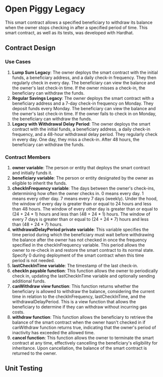 # Open Piggy Legacy

This smart contract allows a specified beneficiary to withdraw its balance when the owner stops checking in after a specified period of time. This smart contract, as well as its tests, was developed with Hardhat.

## Contract Design

### Use Cases

1. **Lump Sum Legacy**: The owner deploys the smart contract with the initial funds, a beneficiary address, and a daily check-in frequency. They then regularly check in every day. The beneficiary can view the balance and the owner's last check-in time. If the owner misses a check-in, the beneficiary can withdraw the funds.
2. **Regular Savings Legacy**: The owner deploys the smart contract with a beneficiary address and a 7-day check-in frequency on Monday. They deposit funds every Monday. The beneficiary can view the balance and the owner's last check-in time. If the owner fails to check in on Monday, the beneficiary can withdraw the funds.
3. **Legacy with Withdrawal Delay Period**: The owner deploys the smart contract with the initial funds, a beneficiary address, a daily check-in frequency, and a 48-hour withdrawal delay period. They regularly check in every day. One day, they miss a check-in. After 48 hours, the beneficiary can withdraw the funds.

### Contract Members

1. **owner variable**: The person or entity that deploys the smart contract and initially funds it.
2. **beneficiary variable**: The person or entity designated by the owner as eligible to inherit the funds.
3. **checkInFrequency variable**: The days between the owner's check-ins, determining how often the owner checks in. 0 means every day. 1 means every other day. 7 means every 7 days (weekly). Under the hood, the window of every day is greater than or equal to 24 hours and less than 48 hours. The window of every other day is greater than or equal to (24 + 24 * 1) hours and less than (48 + 24 * 1) hours. The window of every 7 days is greater than or equal to (24 + 24 * 7) hours and less than (48 + 24 * 7) hours.
4. **withdrawalDelayPeriod private variable**: This variable specifies the time period during which the beneficiary must wait before withdrawing the balance after the owner has not checked in once the frequency specified in the checkInFrequency variable. This period allows the owner to re-check in and restore the smart contract to its normal state. Specify 0 during deployment of the smart contract when this time period is not needed.
5. **lastCheckInTime variable**: The timestamp of the last check-in.
6. **checkIn payable function**: This function allows the owner to periodically check in, updating the lastCheckInTime variable and optionally sending additional funds.
7. **canWithdraw view function**: This function returns whether the beneficiary is allowed to withdraw the balance, considering the current time in relation to the checkInFrequency, lastCheckInTime, and the withdrawalDelayPeriod. This is a view function that allows the beneficiary to determine if they can withdraw without incurring gas costs.
8. **withdraw function**: This function allows the beneficiary to retrieve the balance of the smart contract when the owner hasn't checked in if canWithdraw function returns true, indicating that the owner's period of inactivity has exceeded the allowed time.
9. **cancel function**: This function allows the owner to terminate the smart contract at any time, effectively cancelling the beneficiary's eligibility for inheritance. Upon cancellation, the balance of the smart contract is returned to the owner.

## Unit Testing
